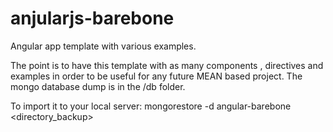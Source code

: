 # anjularjs-barebone
Angular app template with various examples.

The point is to have this template with as many components , directives and examples in order to be useful for any future MEAN based project.
The mongo database dump is in the /db folder.

To import it to your local server:
mongorestore -d angular-barebone <directory_backup>
